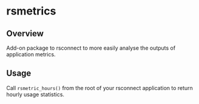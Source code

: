 # rsmetrics

## Overview
Add-on package to rsconnect to more easily analyse the outputs of application 
metrics.

## Usage
Call `rsmetric_hours()` from the root of your rsconnect application to return
hourly usage statistics.